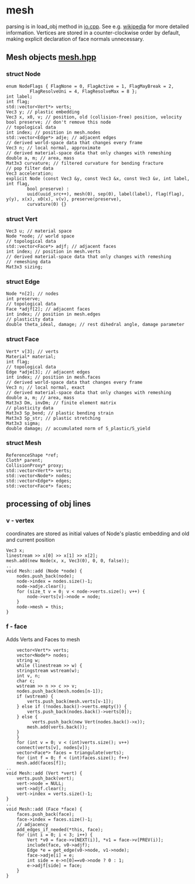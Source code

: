 # mesh
parsing is in load_obj method in [io.cpp](../../src/io.cpp).
See e.g. [wikipedia](https://en.wikipedia.org/wiki/Wavefront_.obj_file)
for more detailed information.
Vertices are stored in a counter-clockwise order by default, making explicit declaration of face normals unnecessary.

## Mesh objects [mesh.hpp](../../src/mesh.hpp)

### struct Node
```
enum NodeFlags { FlagNone = 0, FlagActive = 1, FlagMayBreak = 2, 
	     FlagResolveUni = 4, FlagResolveMax = 8 };
int label;
int flag;
std::vector<Vert*> verts;
Vec3 y; // plastic embedding
Vec3 x, x0, v; // position, old (collision-free) position, velocity
bool preserve; // don't remove this node
// topological data
int index; // position in mesh.nodes
std::vector<Edge*> adje; // adjacent edges
// derived world-space data that changes every frame
Vec3 n; // local normal, approximate
// derived material-space data that only changes with remeshing
double a, m; // area, mass
Mat3x3 curvature; // filtered curvature for bending fracture
// pop filter data
Vec3 acceleration;
explicit Node (const Vec3 &y, const Vec3 &x, const Vec3 &v, int label, int flag, 
    	bool preserve) :
        uuid(uuid_src++), mesh(0), sep(0), label(label), flag(flag), y(y), x(x), x0(x), v(v), preserve(preserve), 
        curvature(0) {}    
```

### struct Vert
```
Vec3 u; // material space
Node *node; // world space
// topological data
std::vector<Face*> adjf; // adjacent faces
int index; // position in mesh.verts
// derived material-space data that only changes with remeshing
// remeshing data
Mat3x3 sizing;
```
### struct Edge
```
Node *n[2]; // nodes
int preserve;
// topological data
Face *adjf[2]; // adjacent faces
int index; // position in mesh.edges
// plasticity data
double theta_ideal, damage; // rest dihedral angle, damage parameter
 ```

### struct Face
```
Vert* v[3]; // verts
Material* material;
int flag;
// topological data
Edge *adje[3]; // adjacent edges
int index; // position in mesh.faces
// derived world-space data that changes every frame
Vec3 n; // local normal, exact
// derived material-space data that only changes with remeshing
double a, m; // area, mass
Mat3x3 Dm, invDm; // finite element matrix
// plasticity data
Mat3x3 Sp_bend; // plastic bending strain
Mat3x3 Sp_str; // plastic stretching
Mat3x3 sigma;
double damage; // accumulated norm of S_plastic/S_yield
```

### struct Mesh
```
ReferenceShape *ref;
Cloth* parent;
CollisionProxy* proxy;
std::vector<Vert*> verts;
std::vector<Node*> nodes;
std::vector<Edge*> edges;
std::vector<Face*> faces;
```

## processing of obj lines 
### v - vertex
coordinates are stored as initial values of Node's plastic embedding and old and current position
```
Vec3 x;
linestream >> x[0] >> x[1] >> x[2];
mesh.add(new Node(x, x, Vec3(0), 0, 0, false));
..
void Mesh::add (Node *node) {
    nodes.push_back(node);
    node->index = nodes.size()-1;
    node->adje.clear();
    for (size_t v = 0; v < node->verts.size(); v++) {
        node->verts[v]->node = node;
    }
    node->mesh = this;
}
```

### f - face
Adds Verts and Faces to mesh
```
    vector<Vert*> verts;
    vector<Node*> nodes;
    string w;
    while (linestream >> w) {
	stringstream wstream(w);
	int v, n;
	char c;
	wstream >> n >> c >> v;
	nodes.push_back(mesh.nodes[n-1]);
	if (wstream) {
	    verts.push_back(mesh.verts[v-1]);
	} else if (!nodes.back()->verts.empty()) {
	    verts.push_back(nodes.back()->verts[0]);
	} else {
		  verts.push_back(new Vert(nodes.back()->x));
	    mesh.add(verts.back());
	}
    }
    for (int v = 0; v < (int)verts.size(); v++)
	connect(verts[v], nodes[v]);
    vector<Face*> faces = triangulate(verts);
    for (int f = 0; f < (int)faces.size(); f++)
	mesh.add(faces[f]);
..
void Mesh::add (Vert *vert) {
    verts.push_back(vert);
    vert->node = NULL;
    vert->adjf.clear();
    vert->index = verts.size()-1;
}
..
void Mesh::add (Face *face) {
    faces.push_back(face);
    face->index = faces.size()-1;
    // adjacency
    add_edges_if_needed(*this, face);
    for (int i = 0; i < 3; i++) {
        Vert *v0 = face->v[NEXT(i)], *v1 = face->v[PREV(i)];
        include(face, v0->adjf);
        Edge *e = get_edge(v0->node, v1->node);
        face->adje[i] = e;
        int side = e->n[0]==v0->node ? 0 : 1;
        e->adjf[side] = face;
    }
}

```

